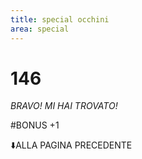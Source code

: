 ```yaml
---
title: special occhini
area: special
---
```

# 146
_BRAVO! MI HAI TROVATO!_

#BONUS +1

⬇️ALLA PAGINA PRECEDENTE
